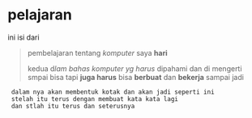 # pelajaran
ini isi dari 
> pembelajaran tentang *komputer* saya **hari**
> 
> kedua d*lam bahas komputer yg harus* dipahami dan di mengerti smpai bisa
> tapi **juga harus** bisa **berbuat** dan **bekerja** sampai jadi

     dalam nya akan membentuk kotak dan akan jadi seperti ini
     stelah itu terus dengan membuat kata kata lagi
     dan stlah itu terus dan seterusnya
